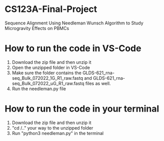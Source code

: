# CS123A-Final-Project
Sequence Alignment Using Needleman Wunsch Algorithm to Study Microgravity Effects on PBMCs

# How to run the code in VS-Code
1. Download the zip file and then unzip it
2. Open the unzipped folder in VS-Code
3. Make sure the folder contains the GLDS-621_rna-seq_Bulk_072022_1G_R1_raw.fastq and GLDS-621_rna-seq_Bulk_072022_uG_R1_raw.fastq files as well. 
4. Run the needleman.py file

# How to run the code in your terminal
1. Download the zip file and then unzip it
2. "cd /.." your way to the unzipped folder
3. Run "python3 needleman.py" in the terminal
